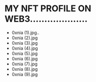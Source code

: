# MY NFT PROFILE ON WEB3....................
- 0xnia (1).jpg..
- 0xnia (2).jpg
- 0xnia (3).jpg
- 0xnia (4).jpg
- 0xnia (5).jpg
- 0xnia (6).jpg
- 0xnia (7).jpg
- 0xnia (8).jpg
- 0xnia (9).jpg

